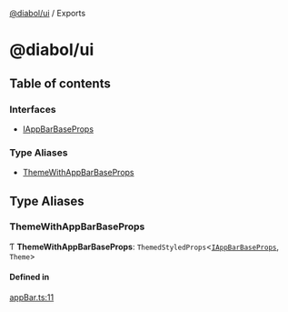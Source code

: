 [@diabol/ui](README.md) / Exports

# @diabol/ui

## Table of contents

### Interfaces

- [IAppBarBaseProps](interfaces/IAppBarBaseProps.md)

### Type Aliases

- [ThemeWithAppBarBaseProps](modules.md#themewithappbarbaseprops)

## Type Aliases

### ThemeWithAppBarBaseProps

Ƭ **ThemeWithAppBarBaseProps**: `ThemedStyledProps`<[`IAppBarBaseProps`](interfaces/IAppBarBaseProps.md), `Theme`\>

#### Defined in

[appBar.ts:11](https://github.com/samurais-app/diablo/blob/3ad63bb/packages/ui/src/interfaces/appBar.ts#L11)
